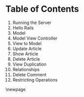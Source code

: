 # Table of Contents #

1. Running the Server
2. Hello Rails
3. Model
4. Model View Controller
5. View to Model
6. Update Article
7. Show Article
8. Delete Article
9. View Duplication
10. Relationships
11. Delete Comment
12. Restricting Operations

\newpage
